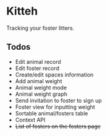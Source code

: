 # Kitteh

Tracking your foster litters.

## Todos

- Edit animal record
- Edit foster record
- Create/edit spaces information
- Add animal weight
- Animal weight mode
- Animal weight graph
- Send invitation to foster to sign up
- Foster view for inputting weight
- Sortable animal/fosters table
- Context API
- ~~List of fosters on the fosters page~~
